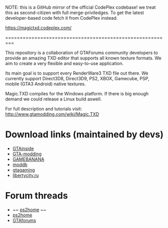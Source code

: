 NOTE: this is a GitHub mirror of the official CodePlex codebase! we treat this as second-citizen with
full merge-priviledges. To get the latest developer-based code fetch it from CodePlex instead.

https://magictxd.codeplex.com/

=========================================================

This repository is a collaboration of GTAForums community developers to provide
an amazing TXD editor that supports all known texture formats. We aim to create
a very flexible and easy-to-use application.

Its main goal is to support every RenderWare3 TXD file out there. We currently support
Direct3D8, Direct3D9, PS2, XBOX, Gamecube, PSP, mobile (GTA3 Android) native textures.

Magic.TXD compiles for the Windows platform. If there is big enough demand we could
release a Linux build aswell.


For full description and tutorials visit: http://www.gtamodding.com/wiki/Magic.TXD

# Download links (maintained by devs)

* [GTAinside](http://www.gtainside.com/en/sanandreas/tools/88448-magic-txd-1-0)
* [GTA-modding](http://www.gta-modding.com/area/index.php?act=view&id=1475)
* [GAMEBANANA](http://gamebanana.com/tools/5948)
* [moddb](http://www.moddb.com/downloads/magictxd)
* [gtagaming](http://www.gtagaming.com/downloads/gta-san-andreas/tools/33365)
* [libertycity.ru](http://libertycity.ru/files/gta-san-andreas/94452-magic.txd-1.0-redaktor-txd-arkhivov.html)

# Forum threads

* ~~ [ps2home](https://pnrtscr.com/video.mp4) ~~
* [ps2home](http://ps2home.freeforums.net/thread/784/magic-txd-ps2-texture-editor)
* [GTAforums](http://gtaforums.com/topic/851436-relopensrc-magictxd/)
